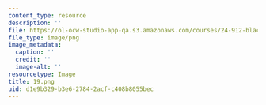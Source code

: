 ```yaml
---
content_type: resource
description: ''
file: https://ol-ocw-studio-app-qa.s3.amazonaws.com/courses/24-912-black-matters-introduction-to-black-studies-spring-2017/d1e9b329b3e627842acfc408b8055bec_19.png
file_type: image/png
image_metadata:
  caption: ''
  credit: ''
  image-alt: ''
resourcetype: Image
title: 19.png
uid: d1e9b329-b3e6-2784-2acf-c408b8055bec
---
```

